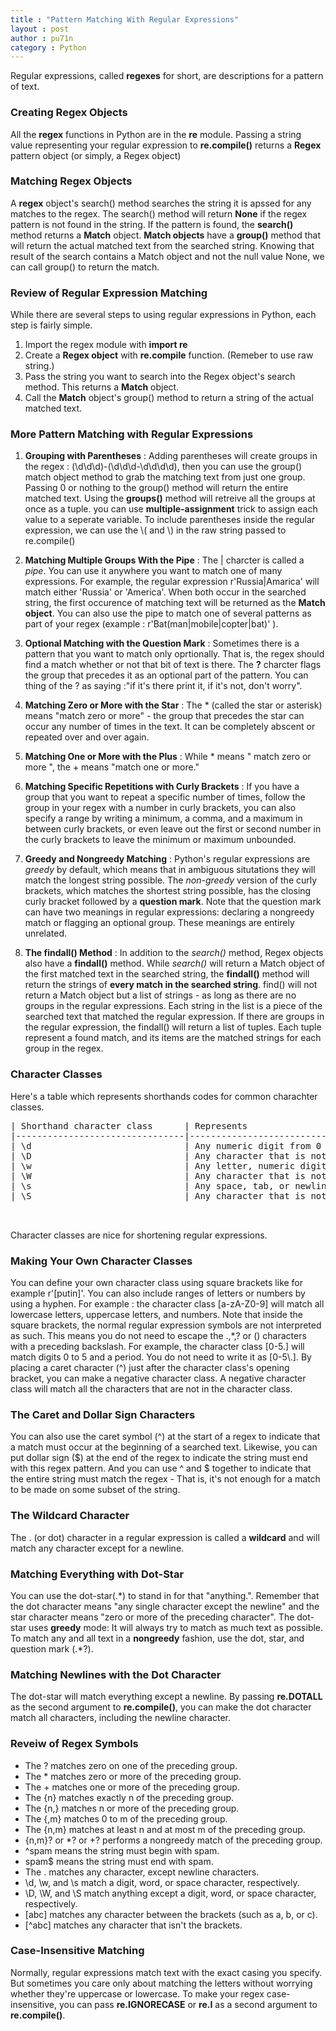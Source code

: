 ```yaml
---
title : "Pattern Matching With Regular Expressions"
layout : post
author : pu71n
category : Python 
---
```


Regular expressions, called **regexes** for short, are descriptions for a pattern of text. 

### Creating Regex Objects 

All the **regex** functions in Python are in the **re** module. 
Passing a string value representing your regular expression to **re.compile()** returns a **Regex** pattern object (or simply, a Regex object)

### Matching Regex Objects 

A **regex** object's search() method searches the string it is apssed for any matches to the regex. The search() method will return **None** if the regex pattern is not found in the string. If the pattern is found, the **search()** method returns a **Match** object. **Match objects** have a **group()** method that will return the actual matched text from the searched string. 
Knowing that result of the search contains a Match object and not the null value None, we can call group() to return the match. 

### Review of Regular Expression Matching 

While there are several steps to using regular expressions in Python, each step is fairly simple. 

1. Import the regex module with **import re**
2. Create a **Regex object** with **re.compile** function. (Remeber to use raw string.) 
3. Pass the string you want to search into the Regex object's search method. This returns a **Match** object. 
4. Call the **Match** object's group() method to return a string of the actual matched text. 

### More Pattern Matching with Regular Expressions

1. **Grouping with Parentheses** : Adding parentheses will create groups in the regex : (\d\d\d)-(\d\d\d-\d\d\d\d), then you can use the group() match object method to grab the matching text from just one group. Passing 0 or nothing to the group() method will return the entire matched text. Using the **groups()** method will retreive all the groups at once as a tuple. you can use **multiple-assignment** trick to assign each value to a seperate variable.
To include parentheses inside the regular expression, we can use the \\( and \\) in the raw string passed to re.compile()

2. **Matching Multiple Groups With the Pipe** : The \| charcter is called a *pipe*. You can use it anywhere you want to match one of many expressions. For example, the regular expression r'Russia|Amarica' will match either 'Russia' or 'America'.
When both occur in the searched string, the first occurence of matching text will be returned as the **Match object**. You can also use the pipe to match one of several patterns as part of your regex (example : r'Bat(man|mobile|copter|bat)' ).
3. **Optional Matching with the Question Mark** : Sometimes there is a pattern that you want to match only oprtionally. That is, the regex should find a match whether or not that bit of text is there. The **?** charcter flags the group that precedes it as an optional part of the pattern. You can thing of the ? as saying :"if it's there print it, if it's not, don't worry".
4. **Matching Zero or More with the Star** : The \* (called the star or asterisk) means "match zero or more" - the group that precedes the star can occur any number of times in the text. It can be completely abscent or repeated over and over again. 
5. **Matching One or More with the Plus** : While \* means " match zero or more ", the + means "match one or more." 
6. **Matching Specific Repetitions with Curly Brackets** : If you have a group that you want to repeat a specific number of times, follow the group in your regex with a number in curly brackets, you can also specify a range by writing a minimum, a comma, and a maximum in between curly brackets, or even leave out the first or second number in the curly brackets to leave the minimum or maximum unbounded. 
7. **Greedy and Nongreedy Matching** : Python's regular expressions are *greedy* by default, which means that in ambiguous situtations they will match the longest string possible. The *non-greedy* version of the curly brackets, which matches the shortest string possible, has the closing curly bracket followed by a **question mark**. Note that the question mark can have two meanings in regular expressions: declaring a nongreedy match or flagging an optional group. These meanings are entirely unrelated.
8. **The findall() Method** : In addition to the *search()* method, Regex objects also have a **findall()** method. While *search()* will return a Match object of the first matched text in the searched string, the **findall()** method will return the strings of **every match in the searched string**.
find() will not return a Match object but a list of strings - as long as there are no groups in the regular expressions. Each string in the list is a piece of the searched text that matched the regular expression. If there are groups in the regular expression, the findall() will return a list of tuples. Each tuple represent a found match, and its items are the matched strings for each group in the regex. 

### Character Classes 
Here's a table which represents shorthands codes for common charachter classes.
<pre>
| Shorthand character class      | Represents                                                                                           |
|--------------------------------|------------------------------------------------------------------------------------------------------|
| \d                             | Any numeric digit from 0 to 9                                                                        |
| \D                             | Any character that is not a numeric digit from 0 to 9                                                |
| \w                             | Any letter, numeric digit, or the underscore character. Think of this as matching 'word' characters. |
| \W                             | Any character that is not a letter, numeric digit, or the underscore character.                      |
| \s                             | Any space, tab, or newline character. (Think of this as  matching 'space' characters.)               |
| \S                             | Any character that is not a space, tab, or newline.                                                  |


</pre>

Character classes are nice for shortening regular expressions.

### Making Your Own Character Classes
You can define your own character class using square brackets like for example r'[putin]'. You can also include ranges of letters or numbers by using a hyphen. For example : the character class [a-zA-Z0-9] will match all lowercase letters, uppercase letters, and numbers. Note that inside the square brackets, the normal regular expression symbols are not interpreted as such. This means you do not need to escape the .,\*,? or () characters with a preceding backslash. For example, the character class [0-5.] will match digits 0 to 5 and a period. You do not need to write it as [0-5\\.].
By placing a caret character (^) just after the character class's opening bracket, you can make a negative character class. A negative character class will match all the characters that are not in the character class. 

### The Caret and Dollar Sign Characters
You can also use the caret symbol (^) at the start of a regex to indicate that a match must occur at the beginning of a searched text. Likewise, you can put dollar sign ($) at the end of the regex to indicate the string must end with this regex pattern. And you can use ^ and $ together to indicate that the entire string must match the regex - That is, it's not enough for a match to be made on some subset of the string. 

### The Wildcard Character 
The . (or dot) character in a regular expression is called a **wildcard** and will match any character except for a newline. 

### Matching Everything with Dot-Star 
You can use the dot-star(.\*) to stand in for that "anything.". Remember that the dot character means "any single character except the newline" and the star character means "zero or more of the preceding character".
The dot-star uses **greedy** mode: It will always try to match as much text as possible. To match any and all text in a **nongreedy** fashion, use the dot, star, and question mark (.\*?).

### Matching Newlines with the Dot Character
The dot-star will match everything except a newline. By passing **re.DOTALL** as the second argument to **re.compile()**, you can make the dot character match all characters, including the newline character.

<!--25-04-2020 : 00:22-->


### Reveiw of Regex Symbols 
* The ? matches zero on one of the preceding group.
* The \* matches zero or more of the preceding group. 
* The + matches one or more of the preceding group. 
* The {n} matches exactly n of the preceding group.
* The {n,} matches n or more of the preceding group.
* The {,m} matches 0 to m of the preceding group.
* The {n,m} matches at least n and at most m of the preceding group.
* {n,m}? or \*? or +? performs a nongreedy match of the preceding group. 
* ^spam means the string must begin with spam. 
* spam$ means the string must end with spam. 
* The . matches any character, except newline characters.
* \d, \w, and \s match a digit, word, or space character, respectively. 
* \D, \W, and \S match anything except a digit, word, or space character, respectively. 
* [abc] matches any character between the brackets (such as a, b, or c). 
* [\^abc] matches any character that isn't the brackets.


### Case-Insensitive Matching
Normally, regular expressions match text with the exact casing you specify. But sometimes you care only about matching the letters without worrying whether they're uppercase or lowercase. To make your regex case-insensitive, you can pass **re.IGNORECASE** or **re.I** as a second argument to **re.compile()**.

